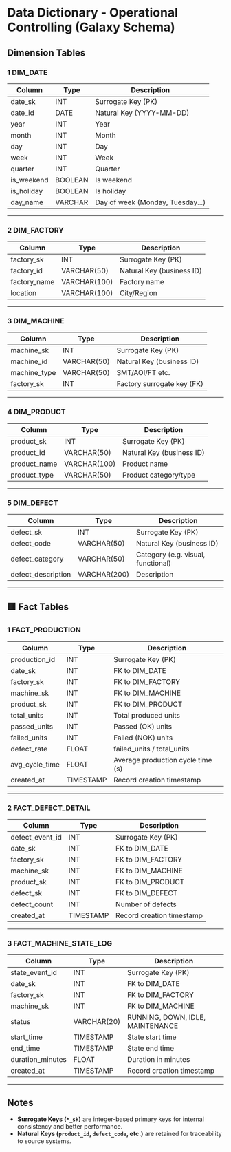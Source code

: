 # Data Dictionary - Operational Controlling (Galaxy Schema)

## Dimension Tables

### 1 DIM_DATE
| Column       | Type    | Description                     |
| -------------| ------- | ------------------------------- |
| date_sk      | INT     | Surrogate Key (PK)              |
| date_id      | DATE    | Natural Key (YYYY-MM-DD)        |
| year         | INT     | Year                            |
| month        | INT     | Month                           |
| day          | INT     | Day                             |
| week         | INT     | Week                            |
| quarter      | INT     | Quarter                         |
| is_weekend   | BOOLEAN | Is weekend                      |
| is_holiday   | BOOLEAN | Is holiday                      |
| day_name     | VARCHAR | Day of week (Monday, Tuesday...)|

---

### 2 DIM_FACTORY
| Column       | Type        | Description                  |
| -------------| ------------| ---------------------------- |
| factory_sk   | INT         | Surrogate Key (PK)           |
| factory_id   | VARCHAR(50) | Natural Key (business ID)    |
| factory_name | VARCHAR(100)| Factory name                 |
| location     | VARCHAR(100)| City/Region                  |

---

### 3 DIM_MACHINE
| Column       | Type        | Description                  |
| -------------| ------------| ---------------------------- |
| machine_sk   | INT         | Surrogate Key (PK)           |
| machine_id   | VARCHAR(50) | Natural Key (business ID)    |
| machine_type | VARCHAR(50) | SMT/AOI/FT etc.              |
| factory_sk   | INT         | Factory surrogate key (FK)   |

---

### 4 DIM_PRODUCT
| Column       | Type        | Description                  |
| -------------| ------------| ---------------------------- |
| product_sk   | INT         | Surrogate Key (PK)           |
| product_id   | VARCHAR(50) | Natural Key (business ID)    |
| product_name | VARCHAR(100)| Product name                 |
| product_type | VARCHAR(50) | Product category/type        |

---

### 5 DIM_DEFECT
| Column            | Type        | Description                |
| ------------------| ------------| ---------------------------|
| defect_sk         | INT         | Surrogate Key (PK)         |
| defect_code       | VARCHAR(50) | Natural Key (business ID)  |
| defect_category   | VARCHAR(50) | Category (e.g. visual, functional) |
| defect_description| VARCHAR(200)| Description                |

---

## 🟥 Fact Tables

### 1 FACT_PRODUCTION
| Column           | Type        | Description                      |
| -----------------| ------------| --------------------------------- |
| production_id    | INT         | Surrogate Key (PK)               |
| date_sk          | INT         | FK to DIM_DATE                   |
| factory_sk       | INT         | FK to DIM_FACTORY                |
| machine_sk       | INT         | FK to DIM_MACHINE                |
| product_sk       | INT         | FK to DIM_PRODUCT                |
| total_units      | INT         | Total produced units             |
| passed_units     | INT         | Passed (OK) units                |
| failed_units     | INT         | Failed (NOK) units               |
| defect_rate      | FLOAT       | failed_units / total_units       |
| avg_cycle_time   | FLOAT       | Average production cycle time (s)|
| created_at       | TIMESTAMP   | Record creation timestamp        |

---

### 2 FACT_DEFECT_DETAIL
| Column           | Type        | Description                      |
| -----------------| ------------| --------------------------------- |
| defect_event_id  | INT         | Surrogate Key (PK)               |
| date_sk          | INT         | FK to DIM_DATE                   |
| factory_sk       | INT         | FK to DIM_FACTORY                |
| machine_sk       | INT         | FK to DIM_MACHINE                |
| product_sk       | INT         | FK to DIM_PRODUCT                |
| defect_sk        | INT         | FK to DIM_DEFECT                 |
| defect_count     | INT         | Number of defects                |
| created_at       | TIMESTAMP   | Record creation timestamp        |

---

### 3 FACT_MACHINE_STATE_LOG
| Column           | Type        | Description                      |
| -----------------| ------------| --------------------------------- |
| state_event_id   | INT         | Surrogate Key (PK)               |
| date_sk          | INT         | FK to DIM_DATE                   |
| factory_sk       | INT         | FK to DIM_FACTORY                |
| machine_sk       | INT         | FK to DIM_MACHINE                |
| status           | VARCHAR(20) | RUNNING, DOWN, IDLE, MAINTENANCE |
| start_time       | TIMESTAMP   | State start time                 |
| end_time         | TIMESTAMP   | State end time                   |
| duration_minutes | FLOAT       | Duration in minutes              |
| created_at       | TIMESTAMP   | Record creation timestamp        |

---

## Notes
- **Surrogate Keys (`*_sk`)** are integer-based primary keys for internal consistency and better performance.
- **Natural Keys (`product_id`, `defect_code`, etc.)** are retained for traceability to source systems.
